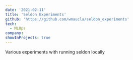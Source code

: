 ```yaml
---
date: '2021-02-11'
title: 'Seldon Experiments'
github: 'https://github.com/wmaucla/seldon_experiments'
tech:
  - MLOps
company:
showInProjects: true
---
```


Various experiments with running seldon locally
